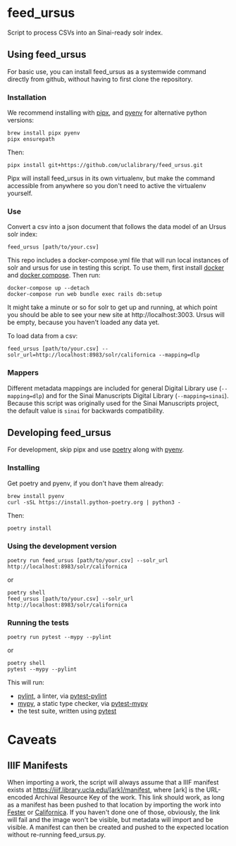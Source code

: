 # feed_ursus
Script to process CSVs into an Sinai-ready solr index.

## Using feed_ursus

For basic use, you can install feed_ursus as a systemwide command directly from github, without having to first clone the repository.

### Installation

We recommend installing with [pipx](https://pipx.pypa.io/), and [pyenv](https://github.com/pyenv/pyenv) for alternative python versions:

```
brew install pipx pyenv
pipx ensurepath
```

Then:

```
pipx install git+https://github.com/uclalibrary/feed_ursus.git
```

Pipx will install feed_ursus in its own virtualenv, but make the command accessible from anywhere so you don't need to active the virtualenv yourself.

### Use

Convert a csv into a json document that follows the data model of an Ursus solr index:

```
feed_ursus [path/to/your.csv]
```

This repo includes a docker-compose.yml file that will run local instances of solr and ursus for use in testing this script. To use them, first install [docker](https://docs.docker.com/install/) and [docker compose](https://docs.docker.com/compose/install/). Then run:

```
docker-compose up --detach
docker-compose run web bundle exec rails db:setup
```

It might take a minute or so for solr to get up and running, at which point you should be able to see your new site at http://localhost:3003. Ursus will be empty, because you haven't loaded any data yet.

To load data from a csv:

```
feed_ursus [path/to/your.csv] --solr_url=http://localhost:8983/solr/californica --mapping=dlp
```

### Mappers

Different metadata mappings are included for general Digital Library use (`--mapping=dlp`) and for the Sinai Manuscripts Digital Library (`--mapping=sinai`). Because this script was originally used for the Sinai Manuscripts project, the default value is `sinai` for backwards compatibility.

## Developing feed_ursus

For development, skip pipx and use [poetry](https://python-poetry.org) along with [pyenv](https://github.com/pyenv/pyenv).

### Installing

Get poetry and pyenv, if you don't have them already:

```
brew install pyenv
curl -sSL https://install.python-poetry.org | python3 -
```

Then:

```
poetry install
```

### Using the development version

```
poetry run feed_ursus [path/to/your.csv] --solr_url http://localhost:8983/solr/californica
```

or

```
poetry shell
feed_ursus [path/to/your.csv] --solr_url http://localhost:8983/solr/californica
```

### Running the tests

```
poetry run pytest --mypy --pylint
```

or

```
poetry shell
pytest --mypy --pylint
```

This will run:
- [pylint](https://www.pylint.org/), a linter, via [pytest-pylint](https://github.com/carsongee/pytest-pylint)
- [mypy](http://mypy-lang.org/), a static type checker, via [pytest-mypy](https://github.com/dbader/pytest-mypy/)
- the test suite, written using [pytest](https://docs.pytest.org/en/latest/)

# Caveats

## IIIF Manifests

When importing a work, the script will always assume that a IIIF manifest exists at https://iiif.library.ucla.edu/[ark]/manifest, where [ark] is the URL-encoded Archival Resource Key of the work. This link should work, as long as a manifest has been pushed to that location by importing the work into [Fester](https://github.com/UCLALibrary/fester) or [Californica](https://github.com/UCLALibrary/californica). If you haven't done one of those, obviously, the link will fail and the image won't be visible, but metadata will import and be visible. A manifest can then be created and pushed to the expected location without re-running feed_ursus.py.

